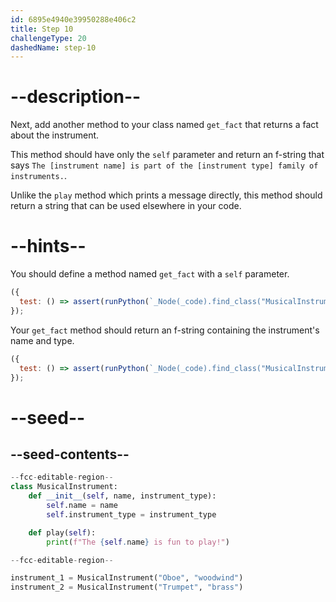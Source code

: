 ```yaml
---
id: 6895e4940e39950288e406c2
title: Step 10
challengeType: 20
dashedName: step-10
---
```


# --description--

Next, add another method to your class named `get_fact` that returns a fact about the instrument.

This method should have only the `self` parameter and return an f-string that says `The [instrument name] is part of the [instrument type] family of instruments.`.

Unlike the `play` method which prints a message directly, this method should return a string that can be used elsewhere in your code.

# --hints--

You should define a method named `get_fact` with a `self` parameter.

```js
({
  test: () => assert(runPython(`_Node(_code).find_class("MusicalInstrument").find_function("get_fact").has_args("self")`))
});
```

Your `get_fact` method should return an f-string containing the instrument's name and type.

```js
({
  test: () => assert(runPython(`_Node(_code).find_class("MusicalInstrument").find_function("get_fact").find_return().is_equivalent("return f'The {self.name} is part of the {self.instrument_type} family of instruments.'")`))
});
```

# --seed--

## --seed-contents--

```py
--fcc-editable-region--
class MusicalInstrument:
    def __init__(self, name, instrument_type):
        self.name = name
        self.instrument_type = instrument_type

    def play(self):
        print(f"The {self.name} is fun to play!")

--fcc-editable-region--

instrument_1 = MusicalInstrument("Oboe", "woodwind")
instrument_2 = MusicalInstrument("Trumpet", "brass")

```
